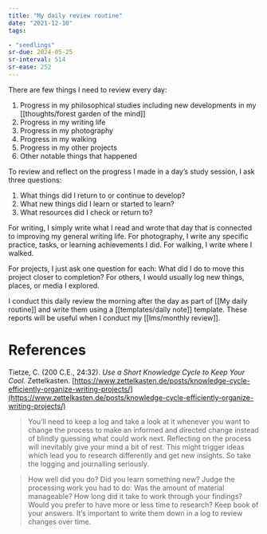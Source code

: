 ```yaml
---
title: "My daily review routine"
date: "2021-12-10"
tags:

- "seedlings"
sr-due: 2024-05-25
sr-interval: 514
sr-ease: 252
---
```


There are few things I need to review every day:

1. Progress in my philosophical studies including new developments in my [[thoughts/forest garden of the mind]]
2. Progress in my writing life
3. Progress in my photography
4. Progress in my walking
5. Progress in my other projects
6. Other notable things that happened

To review and reflect on the progress I made in a day’s study session, I ask three questions:

1. What things did I return to or continue to develop?
2. What new things did I learn or started to learn?
3. What resources did I check or return to?

For writing, I simply write what I read and wrote that day that is connected to improving my general writing life. For photography, I write any specific practice, tasks, or learning achievements I did. For walking, I write where I walked.

For projects, I just ask one question for each: What did I do to move this project closer to completion? For others, I would usually log new things, places, or media I explored.

I conduct this daily review the morning after the day as part of [[My daily routine]] and write them using a [[templates/daily note]] template. These reports will be useful when I conduct my [[lms/monthly review]].

# References

Tietze, C. (200 C.E., 24:32). *Use a Short Knowledge Cycle to Keep Your Cool*. Zettelkasten. [https://www.zettelkasten.de/posts/knowledge-cycle-efficiently-organize-writing-projects/](https://www.zettelkasten.de/posts/knowledge-cycle-efficiently-organize-writing-projects/)

> You’ll need to keep a log and take a look at it whenever you want to change the process to make an informed and directed change instead of blindly guessing what could work next. Reflecting on the process will inevitably give your mind a bit of rest. This might trigger ideas which lead you to research differently and get new insights. So take the logging and journalling seriously.

> How well did you do? Did you learn something new? Judge the processing work you had to do: Was the amount of material manageable? How long did it take to work through your findings? Would you prefer to have more or less time to research? Keep book of your answers. It’s important to write them down in a log to review changes over time.